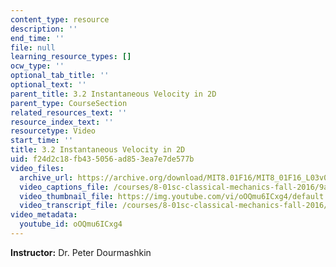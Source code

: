 ```yaml
---
content_type: resource
description: ''
end_time: ''
file: null
learning_resource_types: []
ocw_type: ''
optional_tab_title: ''
optional_text: ''
parent_title: 3.2 Instantaneous Velocity in 2D
parent_type: CourseSection
related_resources_text: ''
resource_index_text: ''
resourcetype: Video
start_time: ''
title: 3.2 Instantaneous Velocity in 2D
uid: f24d2c18-fb43-5056-ad85-3ea7e7de577b
video_files:
  archive_url: https://archive.org/download/MIT8.01F16/MIT8_01F16_L03v02_360p.mp4
  video_captions_file: /courses/8-01sc-classical-mechanics-fall-2016/9ac4b110e4105d378e19fdcbaff271dc_oOQmu6ICxg4.vtt
  video_thumbnail_file: https://img.youtube.com/vi/oOQmu6ICxg4/default.jpg
  video_transcript_file: /courses/8-01sc-classical-mechanics-fall-2016/a1e45d633d5d67ac592851bdcf3c1a29_oOQmu6ICxg4.pdf
video_metadata:
  youtube_id: oOQmu6ICxg4
---
```


**Instructor:** Dr. Peter Dourmashkin

